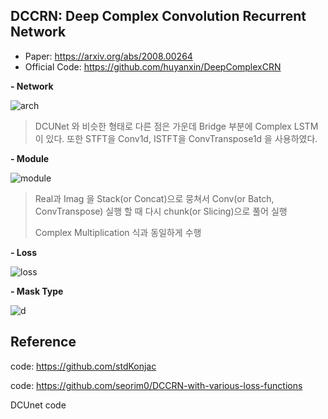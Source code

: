 ## DCCRN: Deep Complex Convolution Recurrent Network
* Paper:  https://arxiv.org/abs/2008.00264
* Official Code: https://github.com/huyanxin/DeepComplexCRN

**- Network**

![arch](https://user-images.githubusercontent.com/76771847/129316005-1c19ff9a-dd37-43e6-982e-0b1dd298acc9.png)
>DCUNet 와 비슷한 형태로 다른 점은 가운데 Bridge 부분에 Complex LSTM이 있다.
또한 STFT을 Conv1d, ISTFT을 ConvTranspose1d 을 사용하였다.

**- Module**

![module](https://user-images.githubusercontent.com/76771847/129316229-51ca7c51-c058-40f4-a1f5-80d47e32a236.png)
> Real과 Imag 을 Stack(or Concat)으로 뭉쳐서 Conv(or Batch, ConvTranspose) 실행 할 때 다시 chunk(or Slicing)으로 풀어 실행
> 
> Complex Multiplication 식과 동일하게 수행

**- Loss**

![loss](https://user-images.githubusercontent.com/76771847/129316595-bad11735-78e6-45e1-8fa5-fe67e422423f.png)


**- Mask Type**

![d](https://user-images.githubusercontent.com/76771847/129335884-bdccfea9-05c5-435d-92f6-96bc40124c44.png)

## Reference

code: https://github.com/stdKonjac

code: https://github.com/seorim0/DCCRN-with-various-loss-functions

DCUnet code

